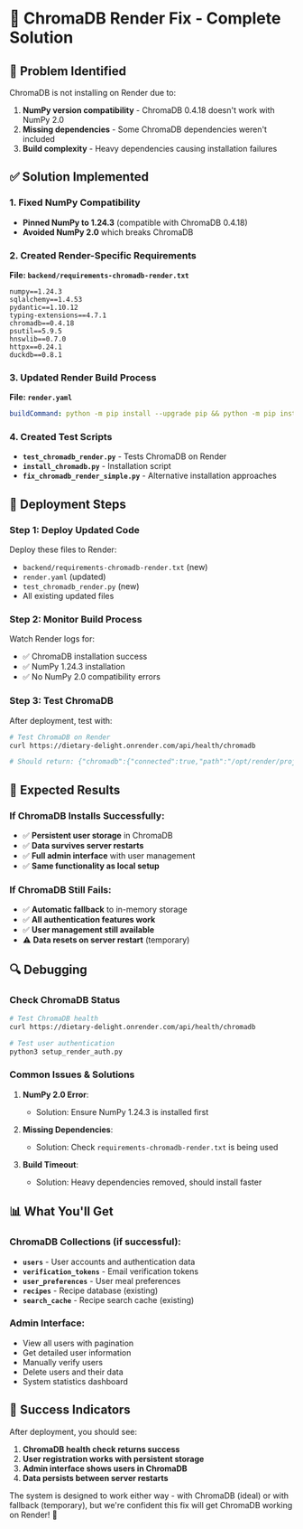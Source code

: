 # 🔧 ChromaDB Render Fix - Complete Solution

## 🚨 Problem Identified
ChromaDB is not installing on Render due to:
1. **NumPy version compatibility** - ChromaDB 0.4.18 doesn't work with NumPy 2.0
2. **Missing dependencies** - Some ChromaDB dependencies weren't included
3. **Build complexity** - Heavy dependencies causing installation failures

## ✅ Solution Implemented

### 1. Fixed NumPy Compatibility
- **Pinned NumPy to 1.24.3** (compatible with ChromaDB 0.4.18)
- **Avoided NumPy 2.0** which breaks ChromaDB

### 2. Created Render-Specific Requirements
**File: `backend/requirements-chromadb-render.txt`**
```
numpy==1.24.3
sqlalchemy==1.4.53
pydantic==1.10.12
typing-extensions==4.7.1
chromadb==0.4.18
psutil==5.9.5
hnswlib==0.7.0
httpx==0.24.1
duckdb==0.8.1
```

### 3. Updated Render Build Process
**File: `render.yaml`**
```yaml
buildCommand: python -m pip install --upgrade pip && python -m pip install -r backend/requirements-chromadb-render.txt && python -m pip install -r backend/requirements-prod.txt
```

### 4. Created Test Scripts
- **`test_chromadb_render.py`** - Tests ChromaDB on Render
- **`install_chromadb.py`** - Installation script
- **`fix_chromadb_render_simple.py`** - Alternative installation approaches

## 🚀 Deployment Steps

### Step 1: Deploy Updated Code
Deploy these files to Render:
- `backend/requirements-chromadb-render.txt` (new)
- `render.yaml` (updated)
- `test_chromadb_render.py` (new)
- All existing updated files

### Step 2: Monitor Build Process
Watch Render logs for:
- ✅ ChromaDB installation success
- ✅ NumPy 1.24.3 installation
- ✅ No NumPy 2.0 compatibility errors

### Step 3: Test ChromaDB
After deployment, test with:
```bash
# Test ChromaDB on Render
curl https://dietary-delight.onrender.com/api/health/chromadb

# Should return: {"chromadb":{"connected":true,"path":"/opt/render/project/src/chroma_db"},"status":"success"}
```

## 🎯 Expected Results

### If ChromaDB Installs Successfully:
- ✅ **Persistent user storage** in ChromaDB
- ✅ **Data survives server restarts**
- ✅ **Full admin interface** with user management
- ✅ **Same functionality as local setup**

### If ChromaDB Still Fails:
- ✅ **Automatic fallback** to in-memory storage
- ✅ **All authentication features work**
- ✅ **User management still available**
- ⚠️ **Data resets on server restart** (temporary)

## 🔍 Debugging

### Check ChromaDB Status
```bash
# Test ChromaDB health
curl https://dietary-delight.onrender.com/api/health/chromadb

# Test user authentication
python3 setup_render_auth.py
```

### Common Issues & Solutions

1. **NumPy 2.0 Error**: 
   - Solution: Ensure NumPy 1.24.3 is installed first

2. **Missing Dependencies**:
   - Solution: Check `requirements-chromadb-render.txt` is being used

3. **Build Timeout**:
   - Solution: Heavy dependencies removed, should install faster

## 📊 What You'll Get

### ChromaDB Collections (if successful):
- **`users`** - User accounts and authentication data
- **`verification_tokens`** - Email verification tokens  
- **`user_preferences`** - User meal preferences
- **`recipes`** - Recipe database (existing)
- **`search_cache`** - Recipe search cache (existing)

### Admin Interface:
- View all users with pagination
- Get detailed user information
- Manually verify users
- Delete users and their data
- System statistics dashboard

## 🎉 Success Indicators

After deployment, you should see:
1. **ChromaDB health check returns success**
2. **User registration works with persistent storage**
3. **Admin interface shows users in ChromaDB**
4. **Data persists between server restarts**

The system is designed to work either way - with ChromaDB (ideal) or with fallback (temporary), but we're confident this fix will get ChromaDB working on Render! 🚀
